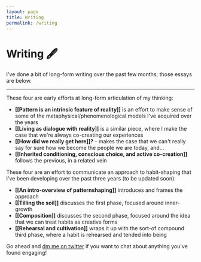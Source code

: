 ```yaml
---
layout: page
title: Writing
permalink: /writing
---
```


# Writing 🖋️

I've done a bit of long-form writing over the past few months; those essays are below.

---

These four are early efforts at long-form articulation of my thinking:
- **[[Pattern is an intrinsic feature of reality]]** is an effort to make sense of some of the metaphysical/phenomenological models I've acquired over the years
-  **[[Living as dialogue with reality]]** is a similar piece, where I make the case that we're always co-creating our experiences
- **[[How did we really get here]]?** - makes the case that we can't really say for sure how we become the people we are today, and...
- **[[Inherited conditioning, conscious choice, and active co-creation]]** follows the previous, in a related vein

These four are an effort to communicate an approach to habit-shaping that I've been developing over the past three years (to be updated soon):
- **[[An intro-overview of patternshaping]]** introduces and frames the approach
- **[[Tilling the soil]]** discusses the first phase, focused around inner-growth
- **[[Composition]]** discusses the second phase, focused around the idea that we can treat habits as creative forms
- **[[Rehearsal and cultivation]]** wraps it up with the sort-of compound third phase, where a habit is rehearsed and tended into being

Go ahead and [dm me on twitter](https://twitter.com/dave_lennard_) if you want to chat about anything you've found engaging! 
